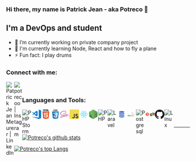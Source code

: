 ### Hi there, my name is Patrick Jean - aka Potreco 👋

## I'm a DevOps and student
- 🔭 I’m currently working on private company project
- 🌱 I'm currently learning Node, React and how to fly a plane
- ⚡ Fun fact: I play drums

### Connect with me:
[<img align="left" alt="Patrick Jean Meurer | LinkedIn" width="22px" src="https://cdn.jsdelivr.net/npm/simple-icons@v3/icons/linkedin.svg" />][linkedin]
[<img align="left" alt="potrecoo | Instagram" width="22px" src="https://cdn.jsdelivr.net/npm/simple-icons@v3/icons/instagram.svg" />][instagram]

<br />

### Languages and Tools:
<img align="left" alt="PHPStorm" width="26px" src="https://confluence.jetbrains.com/download/attachments/49463943/PhpStorm?version=4&modificationDate=1449753660000&api=v2" />
<img align="left" alt="Visual Studio Code" width="26px" src="https://raw.githubusercontent.com/github/explore/80688e429a7d4ef2fca1e82350fe8e3517d3494d/topics/visual-studio-code/visual-studio-code.png" />
<img align="left" alt="HTML5" width="26px" src="https://raw.githubusercontent.com/github/explore/80688e429a7d4ef2fca1e82350fe8e3517d3494d/topics/html/html.png" />
<img align="left" alt="CSS3" width="26px" src="https://raw.githubusercontent.com/github/explore/80688e429a7d4ef2fca1e82350fe8e3517d3494d/topics/css/css.png" />
<img align="left" alt="Sass" width="26px" src="https://raw.githubusercontent.com/github/explore/80688e429a7d4ef2fca1e82350fe8e3517d3494d/topics/sass/sass.png" />
<img align="left" alt="JavaScript" width="26px" src="https://raw.githubusercontent.com/github/explore/80688e429a7d4ef2fca1e82350fe8e3517d3494d/topics/javascript/javascript.png" />
<img align="left" alt="React" width="26px" src="https://raw.githubusercontent.com/github/explore/80688e429a7d4ef2fca1e82350fe8e3517d3494d/topics/react/react.png" />
<img align="left" alt="Node.js" width="26px" src="https://raw.githubusercontent.com/github/explore/80688e429a7d4ef2fca1e82350fe8e3517d3494d/topics/nodejs/nodejs.png" />
<img align="left" alt="PHP" width="26px" src="https://cdn.iconscout.com/icon/free/png-256/php-28-226043.png" />
<img align="left" alt="Laravel" width="26px" src="https://cdn.iconscout.com/icon/free/png-256/laravel-226015.png" />

<img align="left" alt="SQL" width="26px" src="https://raw.githubusercontent.com/github/explore/80688e429a7d4ef2fca1e82350fe8e3517d3494d/topics/sql/sql.png" />
<img align="left" alt="MySQL" width="26px" src="https://raw.githubusercontent.com/github/explore/80688e429a7d4ef2fca1e82350fe8e3517d3494d/topics/mysql/mysql.png" />
<img align="left" alt="Postgresql" width="26px" src="https://cdn.iconscout.com/icon/free/png-256/postgresql-226047.png" />
<img align="left" alt="Git" width="26px" src="https://raw.githubusercontent.com/github/explore/80688e429a7d4ef2fca1e82350fe8e3517d3494d/topics/git/git.png" />
<img align="left" alt="GitHub" width="26px" src="https://raw.githubusercontent.com/github/explore/78df643247d429f6cc873026c0622819ad797942/topics/github/github.png" />
<img align="left" alt="Linux" width="26px" src="https://cdn.iconscout.com/icon/free/png-256/tux-457968.png" />

<br />
<br />

---

[![Potreco's github stats](https://github-readme-stats.potreco.vercel.app/api?username=potreco&count_private=true&show_icons=true&theme=dracula)](https://github.com/anuraghazra/github-readme-stats)

[![Potreco's top Langs](https://github-readme-stats.potreco.vercel.app/api/top-langs/?username=potreco&count_private=true&theme=dracula&layout=compact)](https://github.com/anuraghazra/github-readme-stats)

[instagram]: https://www.instagram.com/potrecoo/
[linkedin]: https://www.linkedin.com/in/patrickjeanmeurer/
